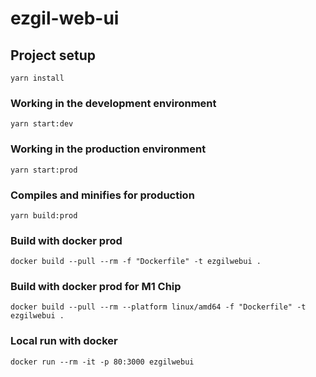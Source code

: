 # ezgil-web-ui
   
## Project setup
```
yarn install 
```

### Working in the development environment
```
yarn start:dev
```

### Working in the production environment
```
yarn start:prod
```

### Compiles and minifies for production
```
yarn build:prod
```

### Build with docker prod
```
docker build --pull --rm -f "Dockerfile" -t ezgilwebui .
```

### Build with docker prod for M1 Chip
```
docker build --pull --rm --platform linux/amd64 -f "Dockerfile" -t ezgilwebui .
```

### Local run with docker
```
docker run --rm -it -p 80:3000 ezgilwebui
```
